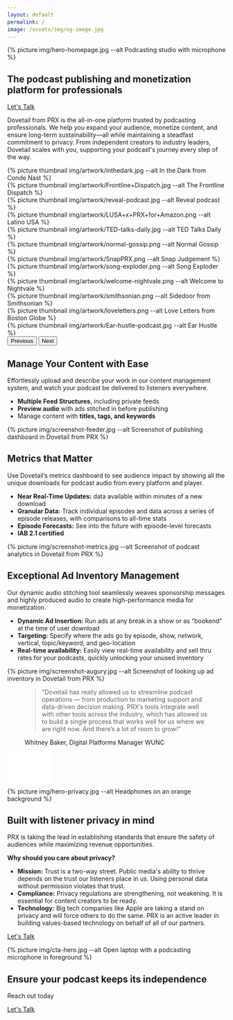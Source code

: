 ```yaml
---
layout: default
permalink: /
image: /assets/img/og-image.jpg
---
```


<section class="text-white lede hero px-5 pb-5 m-0">
  <div class="hero-image">
    <div>
    {% picture img/hero-homepage.jpg --alt Podcasting studio with microphone %}
    </div>
  </div>
  <div class="hero-content container col-xxl-8">
    <div class="row">
      <div class="col-md-8">
        <div class="hero-content-inner">
          <h1 class="mb-4 fw-bold">The podcast publishing and monetization platform for professionals</h1>
          <div class="d-grid gap-2 d-sm-flex">
            <a href="{% link pages/contact.md %}" type="button" class="btn btn-primary btn-lg px-4 gap-3">Let's Talk</a>
          </div>
        </div>
      </div>
    </div>
  </div>
</section>

<section class="section bg-x-blue text-white p-5">
  <div class="container col-xxl-8">
    <p class="fs-4 mb-4">Dovetail from PRX is the all-in-one platform trusted by podcasting professionals. We help you expand your audience, monetize content, and ensure long-term sustainability—all while maintaining a steadfast commitment to privacy. From independent creators to industry leaders, Dovetail scales with you, supporting your podcast's journey every step of the way.</p>
    <div id="logoCarouselControls" class="carousel slide" data-bs-ride="carousel">
      <div class="carousel-inner">
        <div class="carousel-item active">
          <div class="row thumbnail-gallery pb-4">
            <div class="col d-flex align-items-center justify-content-center">
              {% picture thumbnail img/artwork/inthedark.jpg --alt In the Dark from Conde Nast %}
            </div>
            <div class="col d-flex align-items-center justify-content-center">
              {% picture thumbnail img/artwork/Frontline+Dispatch.jpg --alt The Frontline Dispatch %}
            </div>
            <div class="col d-flex align-items-center justify-content-center">
              {% picture thumbnail img/artwork/reveal-podcast.jpg --alt Reveal podcast %}
            </div>
            <div class="col d-flex align-items-center justify-content-center">
              {% picture thumbnail img/artwork/LUSA+x+PRX+for+Amazon.png --alt Latino USA %}
            </div>
          </div>
        </div>
        <div class="carousel-item">
          <div class="row g-3 thumbnail-gallery pb-4">
            <div class="col d-flex align-items-center justify-content-center">
              {% picture thumbnail img/artwork/TED-talks-daily.jpg --alt TED Talks Daily %}
            </div>
            <div class="col d-flex align-items-center justify-content-center">
              {% picture thumbnail img/artwork/normal-gossip.png --alt Normal Gossip %}
            </div>
            <div class="col d-flex align-items-center justify-content-center">
              {% picture thumbnail img/artwork/SnapPRX.png --alt Snap Judgement %}
            </div>
            <div class="col d-flex align-items-center justify-content-center">
              {% picture thumbnail img/artwork/song-exploder.png --alt Song Exploder %}
            </div>
          </div>
        </div>
        <div class="carousel-item">
          <div class="row g-3 thumbnail-gallery pb-4">
            <div class="col d-flex align-items-center justify-content-center">
              {% picture thumbnail img/artwork/welcome-nightvale.png --alt Welcome to Nightvale %}
            </div>
            <div class="col d-flex align-items-center justify-content-center">
              {% picture thumbnail img/artwork/smithsonian.png --alt Sidedoor from Smithsonian %}
            </div>
            <div class="col d-flex align-items-center justify-content-center">
              {% picture thumbnail img/artwork/loveletters.png --alt Love Letters from Boston Globe %}
            </div>
            <div class="col d-flex align-items-center justify-content-center">
              {% picture thumbnail img/artwork/Ear-hustle-podcast.jpg --alt Ear Hustle %}
            </div>
          </div>
        </div>
      </div>
      <button class="carousel-control-prev" type="button" data-bs-target="#logoCarouselControls" data-bs-slide="prev">
        <span class="carousel-control-prev-icon" aria-hidden="true"></span>
        <span class="visually-hidden">Previous</span>
      </button>
      <button class="carousel-control-next" type="button" data-bs-target="#logoCarouselControls" data-bs-slide="next">
        <span class="carousel-control-next-icon" aria-hidden="true"></span>
        <span class="visually-hidden">Next</span>
      </button>
    </div>
  </div>
</section>

<section class="section bg-white p-5">
  <div class="container col-xxl-8">
    <div class="row">
      <div class="col-md-6">
        <h2 class="display-6">Manage Your Content with Ease</h2>
        <p class="fs-5 mt-2">Effortlessly upload and describe your work in our content management system, and watch your podcast be delivered to listeners everywhere.</p>
        <ul class="mb-4">
          <li><strong>Multiple Feed Structures</strong>, including private feeds</li>
          <li><strong>Preview audio</strong> with ads stitched in before publishing</li>
          <li>Manage content with <strong>titles, tags, and keywords</strong></li>
        </ul>
      </div>
      <div class="col-md-6 pb-4 d-flex align-items-center">
        <div class="container p-0 product-image">
          {% picture img/screenshot-feeder.jpg --alt Screenshot of publishing dashboard in Dovetail from PRX %}
        </div>
      </div>
    </div>
  </div>
</section>

<section class="section bg-gray-x p-5">
  <div class="container col-xxl-8">
    <div class="row">
      <div class="col-md-6">
        <h2 class="display-6 lh-1 mb-3">Metrics that Matter</h2>
        <p class="fs-5 mt-2">Use Dovetail’s metrics dashboard to see audience impact by showing all the unique downloads for podcast audio from every platform and player. </p>
        <ul class="mb-4">
          <li><strong>Near Real-Time Updates:</strong> data available within minutes of a new download</li>
          <li><strong>Granular Data:</strong> Track individual episodes and data across a series of episode releases, with comparisons to all-time stats</li>
          <li><strong>Episode Forecasts:</strong> See into the future with episode-level forecasts</li>
          <li><strong>IAB 2.1 certified</strong></li>
        </ul>
      </div>
      <div class="col-md-6 pb-4 d-flex align-items-center">
        <div class="container p-0 product-image">
          {% picture img/screenshot-metrics.jpg --alt Screenshot of podcast analytics in Dovetail from PRX %}
        </div>
      </div>
    </div>
  </div>
</section>

<section class="section bg-white p-5">
  <div class="container col-xxl-8">
    <div class="row">
      <div class="col-md-6">
        <h2 class="display-6 lh-1 mb-3">Exceptional Ad Inventory Management</h2>
        <p class="fs-5 mt-2">Our dynamic audio stitching tool seamlessly weaves sponsorship messages and highly produced audio to create high-performance media for monetization.</p>
        <ul class="mb-4">
          <li><strong>Dynamic Ad Insertion:</strong> Run ads at any break in a show or as “bookend” at the time of user download </li>
          <li><strong>Targeting:</strong> Specify where the ads go by episode, show, network, vertical, topic/keyword, and geo-location</li>
          <li><strong>Real-time availability:</strong>  Easily view real-time availability and sell thru rates for your podcasts, quickly unlocking your unused inventory</li>
        </ul>
      </div>
      <div class="col-md-6 pb-4 d-flex align-items-center">
        <div class="container p-0 product-image">
          {% picture img/screenshot-augury.jpg --alt Screenshot of looking up ad inventory in Dovetail from PRX %}
        </div>
      </div>
    </div>
  </div>
</section>

<section class="section bg-x-blue section-quote text-white p-5">
  <div class="container col-xxl-8">
    <div class="row">
      <figure class="col-md-8 mb-0 pb-0">
        <blockquote class="blockquote mt-2">
          <p class="fs-4">“Dovetail has really allowed us to streamline podcast operations — from production to marketing support and data-driven decision making. PRX’s tools integrate well with other tools across the industry, which has allowed us to build a single process that works well for us where we are right now. And there’s a lot of room to grow!”</p>
        </blockquote>
        <figcaption class="blockquote-footer">
          Whitney Baker, Digital Platforms Manager WUNC
        </figcaption>
      </figure>
      <div class="quote-mark icon-svg d-flex justify-content-center col-4">
        <img src="/assets/img/quote.svg" alt="quotation mark" aria-hidden="true" class="" width="100" height="79" />
      </div>
    </div>
  </div>
</section>

<section class="section hero p-5">
  <div class="hero-image">
    <div>
    {% picture img/hero-privacy.jpg --alt Headphones on an orange background %}
    </div>
  </div>
  <div class="hero-content container col-xxl-8">
    <div class="row">
      <div class="col-md-8">
        <div class="hero-content-inner">
          <h2 class="display-6 mb-4">Built with listener privacy in mind</h2>
          <p class="fs-5">PRX is taking the lead in establishing standards that ensure the safety of audiences while maximizing revenue opportunities.</p>
          <p class="fs-5"><strong>Why should you care about privacy?</strong></p>
          <div class="row g-4">
            <div class="col d-flex align-items-start">
              <div>
                <ul>
                  <li><strong>Mission:</strong> Trust is a two-way street. Public media's ability to thrive depends on the trust our listeners place in us.  Using personal data without permission violates that trust.</li>
                  <li><strong>Compliance:</strong> Privacy regulations are strengthening, not weakening.  It is essential for content creators to be ready.</li>
                  <li><strong>Technology:</strong>  Big tech companies like Apple are taking a stand on privacy and will force others to do the same. PRX is an active leader in building values-based technology on behalf of all of our partners.</li>
                </ul>
              </div>
            </div>
          </div>
          <p class="mb-4"><a href="{% link pages/contact.md %}" type="button" class="btn btn-primary px-4 gap-3">Let's Talk</a></p>
        </div>
      </div>
    </div>
  </div>
</section>

<aside class="section text-white hero p-5 m-0 cta">
  <div class="hero-image">
    <div>{% picture img/cta-hero.jpg --alt Open laptop with a podcasting microphone in foreground %}</div>
  </div>
  <div class="hero-content container col-xxl-8 text-center py-4">
    <div class="hero-content-inner">
      <h2 class="display-6 pt-4">Ensure your podcast keeps its independence</h2>
      <p class="fs-3 mt-2 mb-4">Reach out today</p>
      <p class="text-center"><a href="{% link pages/contact.md %}" type="button" class="btn btn-primary px-4 gap-3">Let's Talk</a></p>
    </div>
  </div>
</aside>
